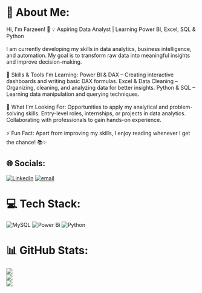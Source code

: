 
# 💫 About Me:
Hi, I'm Farzeen! 👋 💡 Aspiring Data Analyst | Learning Power BI, Excel, SQL & Python<br><br>I am currently developing my skills in data analytics, business intelligence, and automation. My goal is to transform raw data into meaningful insights and improve decision-making.<br><br>🚀 Skills & Tools I'm Learning: Power BI & DAX – Creating interactive dashboards and writing basic DAX formulas. Excel & Data Cleaning – Organizing, cleaning, and analyzing data for better insights. Python & SQL – Learning data manipulation and querying techniques.<br><br>🎯 What I'm Looking For: Opportunities to apply my analytical and problem-solving skills. Entry-level roles, internships, or projects in data analytics. Collaborating with professionals to gain hands-on experience.<br><br>⚡ Fun Fact: Apart from improving my skills, I enjoy reading whenever I get the chance! 📚✨


## 🌐 Socials:
[![LinkedIn](https://img.shields.io/badge/LinkedIn-%230077B5.svg?logo=linkedin&logoColor=white)](https://linkedin.com/in/https://www.linkedin.com/in/farzeen-khan27) [![email](https://img.shields.io/badge/Email-D14836?logo=gmail&logoColor=white)](mailto:farzeenkhan027@gmail.com) 

# 💻 Tech Stack:
![MySQL](https://img.shields.io/badge/mysql-4479A1.svg?style=for-the-badge&logo=mysql&logoColor=white) ![Power Bi](https://img.shields.io/badge/power_bi-F2C811?style=for-the-badge&logo=powerbi&logoColor=black) ![Python](https://img.shields.io/badge/python-3670A0?style=for-the-badge&logo=python&logoColor=ffdd54)
# 📊 GitHub Stats:
![](https://github-readme-stats.vercel.app/api?username=farzeen-2001&theme=merko&hide_border=false&include_all_commits=false&count_private=false)<br/>
![](https://nirzak-streak-stats.vercel.app/?user=farzeen-2001&theme=merko&hide_border=false)<br/>
![](https://github-readme-stats.vercel.app/api/top-langs/?username=farzeen-2001&theme=merko&hide_border=false&include_all_commits=false&count_private=false&layout=compact)

